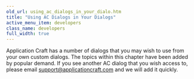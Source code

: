 ```yaml
---
old_url: using_ac_dialogs_in_your_dialo.htm
title: "Using AC Dialogs in Your Dialogs"
active_menu_item: developers
class_name: developers
full_width: true
---
```



Application Craft has a number of dialogs that you may wish to use from your own custom dialogs. The topics within this chapter have been added by popular demand. If you see another AC dialog that you wish access to, please email [support@applicationcraft.com](mailto:support@applicationcraft.com) and we will add it quickly.

